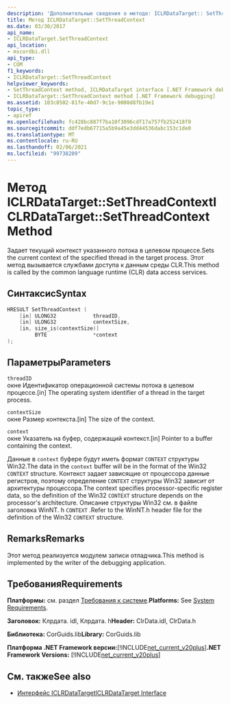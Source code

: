 ```yaml
---
description: 'Дополнительные сведения о методе: ICLRDataTarget:: SetThreadContext'
title: Метод ICLRDataTarget::SetThreadContext
ms.date: 03/30/2017
api_name:
- ICLRDataTarget.SetThreadContext
api_location:
- mscordbi.dll
api_type:
- COM
f1_keywords:
- ICLRDataTarget::SetThreadContext
helpviewer_keywords:
- SetThreadContext method, ICLRDataTarget interface [.NET Framework debugging]
- ICLRDataTarget::SetThreadContext method [.NET Framework debugging]
ms.assetid: 103c8502-81fe-40d7-9c1e-9008d8fb19e1
topic_type:
- apiref
ms.openlocfilehash: fc428bc887f7ba10f3096cdf17a757fb252418f0
ms.sourcegitcommit: ddf7edb67715a5b9a45e3dd44536dabc153c1de0
ms.translationtype: MT
ms.contentlocale: ru-RU
ms.lasthandoff: 02/06/2021
ms.locfileid: "99738209"
---
```

# <a name="iclrdatatargetsetthreadcontext-method"></a><span data-ttu-id="5e16f-103">Метод ICLRDataTarget::SetThreadContext</span><span class="sxs-lookup"><span data-stu-id="5e16f-103">ICLRDataTarget::SetThreadContext Method</span></span>

<span data-ttu-id="5e16f-104">Задает текущий контекст указанного потока в целевом процессе.</span><span class="sxs-lookup"><span data-stu-id="5e16f-104">Sets the current context of the specified thread in the target process.</span></span> <span data-ttu-id="5e16f-105">Этот метод вызывается службами доступа к данным среды CLR.</span><span class="sxs-lookup"><span data-stu-id="5e16f-105">This method is called by the common language runtime (CLR) data access services.</span></span>  
  
## <a name="syntax"></a><span data-ttu-id="5e16f-106">Синтаксис</span><span class="sxs-lookup"><span data-stu-id="5e16f-106">Syntax</span></span>  
  
```cpp  
HRESULT SetThreadContext (  
    [in] ULONG32            threadID,  
    [in] ULONG32            contextSize,  
    [in, size_is(contextSize)]
         BYTE               *context  
);  
```  
  
## <a name="parameters"></a><span data-ttu-id="5e16f-107">Параметры</span><span class="sxs-lookup"><span data-stu-id="5e16f-107">Parameters</span></span>  

 `threadID`  
 <span data-ttu-id="5e16f-108">окне Идентификатор операционной системы потока в целевом процессе.</span><span class="sxs-lookup"><span data-stu-id="5e16f-108">[in] The operating system identifier of a thread in the target process.</span></span>  
  
 `contextSize`  
 <span data-ttu-id="5e16f-109">окне Размер контекста.</span><span class="sxs-lookup"><span data-stu-id="5e16f-109">[in] The size of the context.</span></span>  
  
 `context`  
 <span data-ttu-id="5e16f-110">окне Указатель на буфер, содержащий контекст.</span><span class="sxs-lookup"><span data-stu-id="5e16f-110">[in] Pointer to a buffer containing the context.</span></span>  
  
 <span data-ttu-id="5e16f-111">Данные в `context` буфере будут иметь формат `CONTEXT` структуры Win32.</span><span class="sxs-lookup"><span data-stu-id="5e16f-111">The data in the `context` buffer will be in the format of the Win32 `CONTEXT` structure.</span></span> <span data-ttu-id="5e16f-112">Контекст задает зависящие от процессора данные регистров, поэтому определение `CONTEXT` структуры Win32 зависит от архитектуры процессора.</span><span class="sxs-lookup"><span data-stu-id="5e16f-112">The context specifies processor-specific register data, so the definition of the Win32 `CONTEXT` structure depends on the processor's architecture.</span></span> <span data-ttu-id="5e16f-113">Описание структуры Win32 см. в файле заголовка WinNT. h `CONTEXT` .</span><span class="sxs-lookup"><span data-stu-id="5e16f-113">Refer to the WinNT.h header file for the definition of the Win32 `CONTEXT` structure.</span></span>  
  
## <a name="remarks"></a><span data-ttu-id="5e16f-114">Remarks</span><span class="sxs-lookup"><span data-stu-id="5e16f-114">Remarks</span></span>  

 <span data-ttu-id="5e16f-115">Этот метод реализуется модулем записи отладчика.</span><span class="sxs-lookup"><span data-stu-id="5e16f-115">This method is implemented by the writer of the debugging application.</span></span>  
  
## <a name="requirements"></a><span data-ttu-id="5e16f-116">Требования</span><span class="sxs-lookup"><span data-stu-id="5e16f-116">Requirements</span></span>  

 <span data-ttu-id="5e16f-117">**Платформы:** см. раздел [Требования к системе](../../get-started/system-requirements.md).</span><span class="sxs-lookup"><span data-stu-id="5e16f-117">**Platforms:** See [System Requirements](../../get-started/system-requirements.md).</span></span>  
  
 <span data-ttu-id="5e16f-118">**Заголовок:** Клрдата. idl, Клрдата. h</span><span class="sxs-lookup"><span data-stu-id="5e16f-118">**Header:** ClrData.idl, ClrData.h</span></span>  
  
 <span data-ttu-id="5e16f-119">**Библиотека:** CorGuids.lib</span><span class="sxs-lookup"><span data-stu-id="5e16f-119">**Library:** CorGuids.lib</span></span>  
  
 <span data-ttu-id="5e16f-120">**Платформа .NET Framework версии:**[!INCLUDE[net_current_v20plus](../../../../includes/net-current-v20plus-md.md)]</span><span class="sxs-lookup"><span data-stu-id="5e16f-120">**.NET Framework Versions:** [!INCLUDE[net_current_v20plus](../../../../includes/net-current-v20plus-md.md)]</span></span>  
  
## <a name="see-also"></a><span data-ttu-id="5e16f-121">См. также</span><span class="sxs-lookup"><span data-stu-id="5e16f-121">See also</span></span>

- [<span data-ttu-id="5e16f-122">Интерфейс ICLRDataTarget</span><span class="sxs-lookup"><span data-stu-id="5e16f-122">ICLRDataTarget Interface</span></span>](iclrdatatarget-interface.md)
